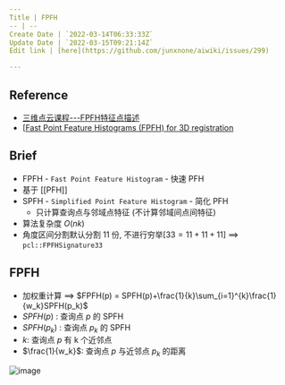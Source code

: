 ```yaml
---
Title | FPFH
-- | --
Create Date | `2022-03-14T06:33:33Z`
Update Date | `2022-03-15T09:21:14Z`
Edit link | [here](https://github.com/junxnone/aiwiki/issues/299)

---
```

## Reference
- [三维点云课程---FPFH特征点描述](https://blog.csdn.net/qq_45369294/article/details/121125386)
- [[Fast Point Feature Histograms (FPFH) for 3D registration](https://www.cvl.iis.u-tokyo.ac.jp/class2016/2016w/papers/6.3DdataProcessing/Rusu_FPFH_ICRA2009.pdf)


## Brief
- FPFH  - `Fast Point Feature Histogram` - 快速 PFH
- 基于 [[PFH]] 
- SPFH - `Simplified Point Feature Histogram` - 简化 PFH 
  - 只计算查询点与邻域点特征 (不计算邻域间点间特征)
- 算法复杂度 $O(nk)$
- 角度区间分割默认分割 11 份, 不进行穷举[$33 = 11 + 11 + 11$] ==> `pcl::FPFHSignature33`

## FPFH
- 加权重计算 ==>    $FPFH(p) = SPFH(p)+\frac{1}{k}\sum_{i=1}^{k}\frac{1}{w_k}SPFH(p_k)$
- $SPFH(p)$ : 查询点 $p$ 的 SPFH
- $SPFH(p_k)$ : 查询点 $p_k$ 的 SPFH
- $k$: 查询点 $p$ 有 k 个近邻点
- $\frac{1}{w_k}$: 查询点 $p$ 与近邻点 $p_k$ 的距离

![image](https://user-images.githubusercontent.com/2216970/158344329-9eb7b5fd-4938-4923-bd82-3adebeddb352.png)



